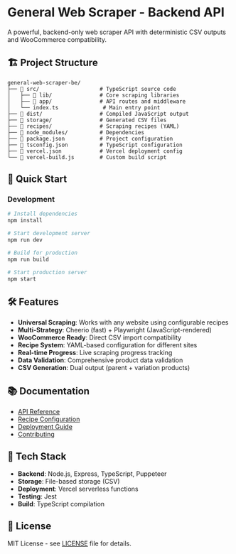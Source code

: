 # General Web Scraper - Backend API

A powerful, backend-only web scraper API with deterministic CSV outputs and WooCommerce compatibility.

## 🏗️ Project Structure

```
general-web-scraper-be/
├── 📁 src/                   # TypeScript source code
│   ├── 📁 lib/               # Core scraping libraries
│   ├── 📁 app/               # API routes and middleware
│   └── index.ts              # Main entry point
├── 📁 dist/                  # Compiled JavaScript output
├── 📁 storage/               # Generated CSV files
├── 📁 recipes/               # Scraping recipes (YAML)
├── 📁 node_modules/          # Dependencies
├── 📄 package.json           # Project configuration
├── 📄 tsconfig.json          # TypeScript configuration
├── 📄 vercel.json            # Vercel deployment config
└── 📄 vercel-build.js        # Custom build script
```

## 🚀 Quick Start

### **Development**
```bash
# Install dependencies
npm install

# Start development server
npm run dev

# Build for production
npm run build

# Start production server
npm start
```

## 🛠️ Features

- **Universal Scraping**: Works with any website using configurable recipes
- **Multi-Strategy**: Cheerio (fast) + Playwright (JavaScript-rendered)
- **WooCommerce Ready**: Direct CSV import compatibility
- **Recipe System**: YAML-based configuration for different sites
- **Real-time Progress**: Live scraping progress tracking
- **Data Validation**: Comprehensive product data validation
- **CSV Generation**: Dual output (parent + variation products)

## 📚 Documentation

- [API Reference](./docs/api.md)
- [Recipe Configuration](./docs/recipes.md)
- [Deployment Guide](./docs/deployment.md)
- [Contributing](./docs/contributing.md)

## 🔧 Tech Stack

- **Backend**: Node.js, Express, TypeScript, Puppeteer
- **Storage**: File-based storage (CSV)
- **Deployment**: Vercel serverless functions
- **Testing**: Jest
- **Build**: TypeScript compilation

## 📄 License

MIT License - see [LICENSE](./LICENSE) file for details.
